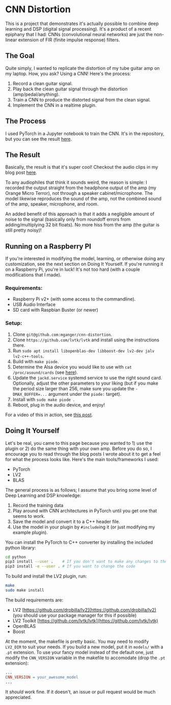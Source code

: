 CNN Distortion
==============

This is a project that demonstrates it's actually possible to combine deep
learning and DSP (digital signal processing). It's a product of a recent
epiphany that I had: CNNs (convolutional neural networks) are just the
non-linear extension of FIR (finite impulse response) filters.

The Goal
--------

Quite simply, I wanted to replicate the distortion of my tube guitar amp on my
laptop. How, you ask? Using a CNN! Here's the process:

1. Record a clean guitar signal.
2. Play back the clean guitar signal through the distortion (amp/pedal/anything).
3. Train a CNN to produce the distorted signal from the clean signal.
4. Implement the CNN in a realtime plugin.

The Process
-----------

I used PyTorch in a Jupyter notebook to train the CNN. It's in the repository,
but you can see the result
[here](https://nbviewer.jupyter.org/github/mganger/cnn-distortion/blob/master/notebooks/CNN%20Distortion.ipynb).

The Result
----------

Basically, the result is that it's super cool! Checkout the audio clips in my
blog post [here](https://michaelganger.org/articles/index.php/2019/10/31/from-numbers-to-rockstar/).

To any audiophiles that think it sounds weird, the reason is simple: I recorded
the output straight from the headphone output of the amp (my Orange Micro
Terror), not through a speaker cabinet/microphone. The model likewise
reproduces the sound of the amp, not the combined sound of the amp, speaker,
microphone, and room.

An added benefit of this approach is that it adds a negligible amount of noise
to the signal (basically only from roundoff errors from adding/multiplying 32
bit floats). No more hiss from the amp (the guitar is still pretty noisy)!

Running on a Raspberry PI
-------------------------

If you're interested in modifying the model, learning, or otherwise doing any
customization, see the next section on Doing It Yourself. If you're running it
on a Raspberry Pi, you're in luck! It's not too hard (with a couple
modifications that I made).

### Requirements:

 - Raspberry Pi v2+ (with some access to the commandline).
 - USB Audio Interface
 - SD card with Raspbian Buster (or newer)

### Setup:

1. Clone `git@github.com:mganger/cnn-distortion`.
2. Clone `https://github.com/lvtk/lvtk` and install using the instructions there.
3. Run `sudo apt install libopenblas-dev libboost-dev lv2-dev jalv lv2-c++-tools`.
4. Build with `make piode`.
5. Determine the Alsa device you would like to use with `cat /proc/asound/cards` (see [here](https://jackaudio.org/faq/device_naming.html)).
6. Update the `jackd.service` systemd service to use the right sound card.
   Optionally, adjust the other parameters to your liking (but if you make the
   period size larger than 256, make sure you update the `-DMAX_BUFFER=...`
   argument under the `piode:` target).
7. Install with `sudo make piode `.
8. Reboot, plug in the audio device, and enjoy!

For a video of this in action, see [this post](https://michaelganger.org/articles/index.php/2019/11/05/piode/).

Doing It Yourself
-----------------

Let's be real, you came to this page because you wanted to 1) use the plugin or
2) do the same thing with your own amp. Before you do so, I encourage you to read
through the blog posts I wrote about it to get a feel for what the process
looks like. Here's the main tools/frameworks I used:

 - PyTorch
 - LV2
 - BLAS

The general process is as follows; I assume that you bring some level of Deep
Learning and DSP knowledge:

1. Record the training data
2. Play around with CNN architectures in PyTorch until you get one that seems to work.
3. Save the model and convert it to a C++ header file.
4. Use the model in your plugin by `#include`ing it (or just modifying my example plugin).

You can install the PyTorch to C++ converter by installing the included python library:

```bash
cd python
pip3 install --user .    # If you don't want to make any changes to the code
pip3 install -e --user . # If you want to change the code
```

To build and install the LV2 plugin, run:

```bash
make
sudo make install
```

The build requirements are:
 - LV2 [https://github.com/drobilla/lv2](https://github.com/drobilla/lv2)
   (you should use your package manager for this if possible)
 - LV2 Toolkit [https://github.com/lvtk/lvtk](https://github.com/lvtk/lvtk)
 - OpenBLAS
 - Boost

At the moment, the makefile is pretty basic. You may need to modify `LV2_DIR`
to suit your needs.  If you build a new model, put it in `models/` with a `.pt`
extension.  To use your fancy model instead of the default one, just modify the
`CNN_VERSION` variable in the makefile to accomodate (drop the `.pt` extension):

```makefile
...
CNN_VERSION = your_awesome_model
...
```

It *should* work fine. If it doesn't, an issue or pull request would be much
appreciated.
